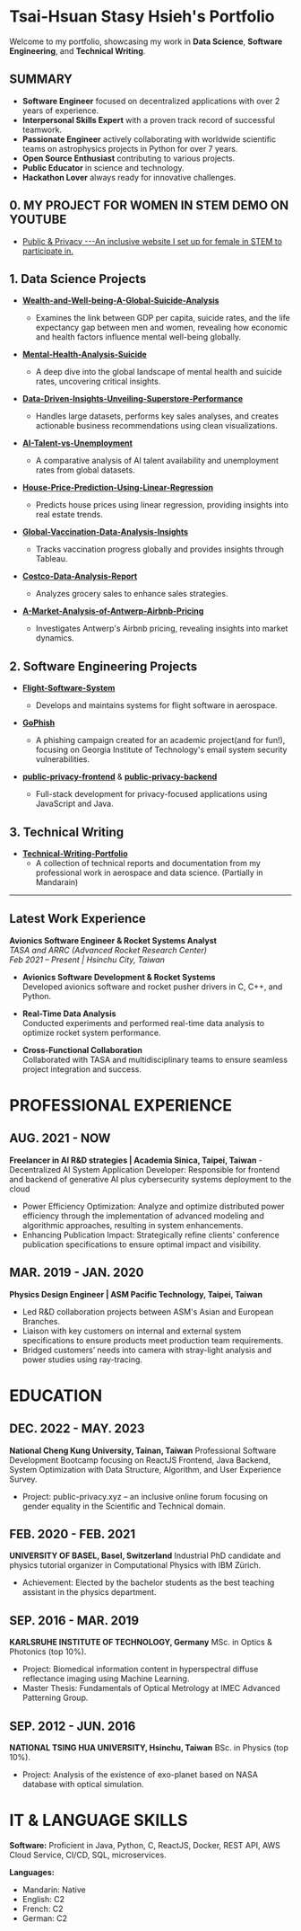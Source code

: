 # Tsai-Hsuan Stasy Hsieh's Portfolio

Welcome to my portfolio, showcasing my work in **Data Science**, **Software Engineering**, and **Technical Writing**.

## SUMMARY

- **Software Engineer** focused on decentralized applications with over 2 years of experience.
- **Interpersonal Skills Expert** with a proven track record of successful teamwork.
- **Passionate Engineer** actively collaborating with worldwide scientific teams on astrophysics projects in Python for over 7 years.
- **Open Source Enthusiast** contributing to various projects.
- **Public Educator** in science and technology.
- **Hackathon Lover** always ready for innovative challenges.

##  0. MY PROJECT FOR WOMEN IN STEM DEMO ON YOUTUBE
-  [Public & Privacy ---An inclusive website I set up for female in STEM to participate in.](https://youtu.be/0l37bo8lUlg?si=uyWxFp0PsoHVnLll)
  
## 1. Data Science Projects
- **[Wealth-and-Well-being-A-Global-Suicide-Analysis](https://github.com/your_username/Wealth-and-Well-being-A-Global-Suicide-Analysis)**
  - Examines the link between GDP per capita, suicide rates, and the life expectancy gap between men and women, revealing how economic and health factors influence mental well-being globally.

- **[Mental-Health-Analysis-Suicide](https://github.com/your_username/Mental-Health-Analysis-Suicide)**
  - A deep dive into the global landscape of mental health and suicide rates, uncovering critical insights.

- **[Data-Driven-Insights-Unveiling-Superstore-Performance](https://github.com/your_username/Data-Driven-Insights-Unveiling-Superstore-Performance)**
  - Handles large datasets, performs key sales analyses, and creates actionable business recommendations using clean visualizations.

- **[AI-Talent-vs-Unemployment](https://github.com/your_username/AI-Talent-vs-Unemployment)**
  - A comparative analysis of AI talent availability and unemployment rates from global datasets.

- **[House-Price-Prediction-Using-Linear-Regression](https://github.com/your_username/House-Price-Prediction-Using-Linear-Regression)**
  - Predicts house prices using linear regression, providing insights into real estate trends.

- **[Global-Vaccination-Data-Analysis-Insights](https://github.com/your_username/Global-Vaccination-Data-Analysis-Insights)**
  - Tracks vaccination progress globally and provides insights through Tableau.

- **[Costco-Data-Analysis-Report](https://github.com/your_username/Costco-Data-Analysis-Report)**
  - Analyzes grocery sales to enhance sales strategies.

- **[A-Market-Analysis-of-Antwerp-Airbnb-Pricing](https://github.com/your_username/A-Market-Analysis-of-Antwerp-Airbnb-Pricing)**
  - Investigates Antwerp's Airbnb pricing, revealing insights into market dynamics.

## 2. Software Engineering Projects

- **[Flight-Software-System](https://github.com/your_username/Flight-Software-System)**
  - Develops and maintains systems for flight software in aerospace.

- **[GoPhish](https://github.com/your_username/GoPhish)**
  - A phishing campaign created for an academic project(and for fun!), focusing on Georgia Institute of Technology's email system  security vulnerabilities.

- **[public-privacy-frontend](https://github.com/your_username/public-privacy-frontend)** & **[public-privacy-backend](https://github.com/your_username/public-privacy-backend)**
  - Full-stack development for privacy-focused applications using JavaScript and Java.

## 3. Technical Writing

- **[Technical-Writing-Portfolio](https://github.com/your_username/Technical-Writing-Portfolio)**
  - A collection of technical reports and documentation from my professional work in aerospace and data science. (Partially in Mandarain)

---

## Latest Work Experience

**Avionics Software Engineer & Rocket Systems Analyst**  
_TASA and ARRC (Advanced Rocket Research Center)_  
_Feb 2021 – Present | Hsinchu City, Taiwan_

- **Avionics Software Development & Rocket Systems**  
  Developed avionics software and rocket pusher drivers in C, C++, and Python.

- **Real-Time Data Analysis**  
  Conducted experiments and performed real-time data analysis to optimize rocket system performance.

- **Cross-Functional Collaboration**  
  Collaborated with TASA and multidisciplinary teams to ensure seamless project integration and success.

  
# PROFESSIONAL EXPERIENCE

## AUG. 2021 - NOW
**Freelancer in AI R&D strategies | Academia Sinica, Taipei, Taiwan**
-Decentralized AI System Application Developer: Responsible for frontend and backend of generative AI plus cybersecurity systems deployment to the cloud
- Power Efficiency Optimization: Analyze and optimize distributed power efficiency through the implementation of advanced modeling and algorithmic approaches, resulting in system enhancements.
- Enhancing Publication Impact: Strategically refine clients' conference publication specifications to ensure optimal impact and visibility.

## MAR. 2019 - JAN. 2020
**Physics Design Engineer | ASM Pacific Technology, Taipei, Taiwan**
- Led R&D collaboration projects between ASM's Asian and European Branches.
- Liaison with key customers on internal and external system specifications to ensure products meet production team requirements.
- Bridged customers’ needs into camera with stray-light analysis and power studies using ray-tracing.

# EDUCATION

## DEC. 2022 - MAY. 2023
**National Cheng Kung University, Tainan, Taiwan**
Professional Software Development Bootcamp focusing on ReactJS Frontend, Java Backend, System Optimization with Data Structure, Algorithm, and User Experience Survey.
- Project: public-privacy.xyz – an inclusive online forum focusing on gender equality in the Scientific and Technical domain.

## FEB. 2020 - FEB. 2021
**UNIVERSITY OF BASEL, Basel, Switzerland**
Industrial PhD candidate and physics tutorial organizer in Computational Physics with IBM Zürich.
- Achievement: Elected by the bachelor students as the best teaching assistant in the physics department.

## SEP. 2016 - MAR. 2019
**KARLSRUHE INSTITUTE OF TECHNOLOGY, Germany**
MSc. in Optics & Photonics (top 10%).
- Project: Biomedical information content in hyperspectral diffuse reflectance imaging using Machine Learning.
- Master Thesis: Fundamentals of Optical Metrology at IMEC Advanced Patterning Group.

## SEP. 2012 - JUN. 2016
**NATIONAL TSING HUA UNIVERSITY, Hsinchu, Taiwan**
BSc. in Physics (top 10%).
- Project: Analysis of the existence of exo-planet based on NASA database with optical simulation.

# IT & LANGUAGE SKILLS

**Software:**
Proficient in Java, Python, C, ReactJS, Docker, REST API, AWS Cloud Service, CI/CD, SQL, microservices.

**Languages:**
- Mandarin: Native
- English: C2
- French: C2
- German: C2

